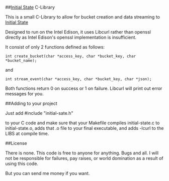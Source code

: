##[Initial State](http://initialsate.com) C-Library

This is a small C-Library to allow for bucket creation and data streaming to [Initial State](http://initialstate.com)  

Designed to run on the Intel Edison, it uses Libcurl rather than openssl directly as Intel Edison's openssl implementation is insufficient.

It consist of only 2 functions defined as follows:

    int create_bucket(char *access_key, char *bucket_key, char *bucket_name);
    
and 

    int stream_event(char *access_key, char *bucket_key, char *json);
    
Both functions return 0 on success or 1 on failure. Libcurl will print out error messages for you.

##Adding to your project

Just add 
    #include "initial-sate.h"
    
to your C code and make sure that your Makefile compiles initial-state.c to initial-state.o, adds that .o file to your final executable, and adds
    -lcurl
to the LIBS at compile time.
    

##License

There is none. This code is free to anyone for anything. Bugs and all. I will not be responsible for failures, pay raises, or world domination as a result of using this code. 

But you can send me money if you want. 